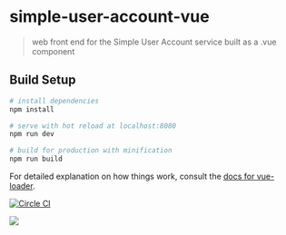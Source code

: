 # simple-user-account-vue

> web front end for the Simple User Account service built as a .vue component

## Build Setup

``` bash
# install dependencies
npm install

# serve with hot reload at localhost:8080
npm run dev

# build for production with minification
npm run build
```

For detailed explanation on how things work, consult the [docs for vue-loader](http://vuejs.github.io/vue-loader).

[![Circle CI](https://circleci.com/gh/johnhunsley/simple-user-account-vue.svg?style=svg)](https://circleci.com/gh/johnhunsley/simple-user-account-vue)

[![](https://jitpack.io/v/johnhunsley/simple-user-account-vue.svg)](https://jitpack.io/#johnhunsley/simple-user-account-vue)

